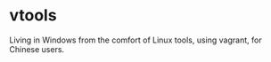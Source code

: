 vtools
======

Living in Windows from the comfort of Linux tools, using vagrant, for Chinese users.
